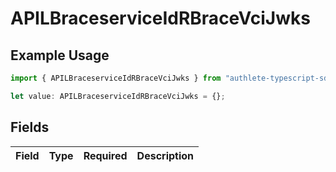 # APILBraceserviceIdRBraceVciJwks

## Example Usage

```typescript
import { APILBraceserviceIdRBraceVciJwks } from "authlete-typescript-sdk/models";

let value: APILBraceserviceIdRBraceVciJwks = {};
```

## Fields

| Field       | Type        | Required    | Description |
| ----------- | ----------- | ----------- | ----------- |